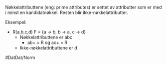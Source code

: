 Nøkkelattributtene (eng: prime attributes) er settet av attributter som er med i minst en kandidatnøkkel. Resten blir ikke-nøkkelattributter.

Eksempel:
*	R(a,b,c,d) F = {a -> b, b -> a, c -> d}
	*	Nøkkelattributtene er abc
		*	ab+ = R og ac+ = R
	*	Ikke-nøkkelattributtene er d

#DatDat/Norm